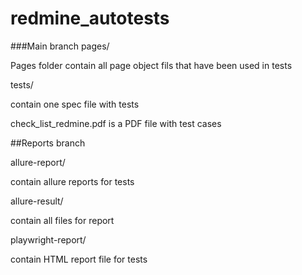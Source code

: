 # redmine_autotests
###Main branch
  pages/

  Pages folder contain all page object fils that have been used in tests

  tests/

  contain one spec file with tests

  check_list_redmine.pdf is a PDF file with test cases

##Reports branch

  allure-report/

  contain allure reports for tests
  
  allure-result/
  
  contain all files for report
  
  playwright-report/
  
  contain HTML report file for tests
